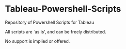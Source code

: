 # Tableau-Powershell-Scripts
Repository of Powershell Scripts for Tableau

All scripts are 'as is', and can be freely distributed.

No support is implied or offered.



